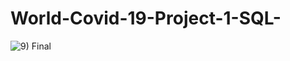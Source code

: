 # World-Covid-19-Project-1-SQL-



![9) Final](https://user-images.githubusercontent.com/82667439/119221871-53e84300-baa6-11eb-92c1-d14f62168393.jpg)
